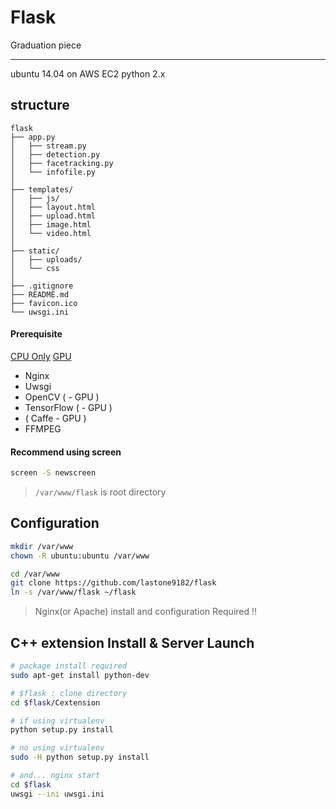 # Flask

Graduation piece

---

ubuntu 14.04 on AWS EC2
python 2.x

## structure

```
flask
├── app.py
│   ├── stream.py
│   ├── detection.py
│   ├── facetracking.py
│   └── infofile.py
│
├── templates/
│   ├── js/
│   ├── layout.html
│   ├── upload.html
│   ├── image.html
│   └── video.html
│
├── static/
│   ├── uploads/
│   └── css
│
├── .gitignore
├── README.md
├── favicon.ico
└── uwsgi.ini
```

#### Prerequisite

[CPU Only](//lastone9182.github.io/2016/08/29/aws-flask.html)
[GPU](//lastone9182.github.io/2016/09/16/aws-caffe.html)

* Nginx
* Uwsgi
* OpenCV ( - GPU )
* TensorFlow ( - GPU )
* ( Caffe - GPU )
* FFMPEG

#### Recommend using screen

```bash
screen -S newscreen
```

> `/var/www/flask` is root directory

## Configuration

```bash
mkdir /var/www
chown -R ubuntu:ubuntu /var/www

cd /var/www
git clone https://github.com/lastone9182/flask
ln -s /var/www/flask ~/flask
```

> Nginx(or Apache) install and configuration Required !!

## C++ extension Install & Server Launch

```bash
# package install required
sudo apt-get install python-dev

# $flask : clone directory
cd $flask/Cextension

# if using virtualenv
python setup.py install

# no using virtualenv
sudo -H python setup.py install

# and... nginx start 
cd $flask
uwsgi --ini uwsgi.ini
```
